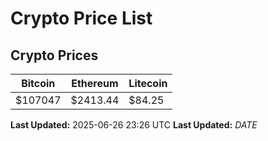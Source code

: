 # Crypto Price List

## Crypto Prices
| Bitcoin | Ethereum | Litecoin |
| ------- | -------- | -------- |
| $107047 | $2413.44 | $84.25 |
**Last Updated:** 2025-06-26 23:26 UTC
**Last Updated:** $DATE$
